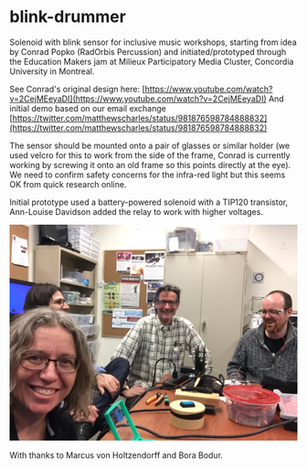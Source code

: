 # blink-drummer
Solenoid with blink sensor for inclusive music workshops, starting from idea by Conrad Popko (RadOrbis Percussion) and initiated/prototyped through the Education Makers jam at Milieux Participatory Media Cluster, Concordia University in Montreal. 

See Conrad's original design here: [https://www.youtube.com/watch?v=2CejMEeyaDI](https://www.youtube.com/watch?v=2CejMEeyaDI)
And initial demo based on our email exchange [https://twitter.com/matthewscharles/status/981876598784888832](https://twitter.com/matthewscharles/status/981876598784888832)

The sensor should be mounted onto a pair of glasses or similar holder (we used velcro for this to work from the side of the frame, Conrad is currently working by screwing it onto an old frame so this points directly at the eye).  We need to confirm safety concerns for the infra-red light but this seems OK from quick research online.

Initial prototype used a battery-powered solenoid with a TIP120 transistor, Ann-Louise Davidson added the relay to work with higher voltages.

![alt text](https://github.com/matthewscharles/blink-drummer/blob/master/media/maker_jam_development.JPG)

With thanks to Marcus von Holtzendorff and Bora Bodur.
